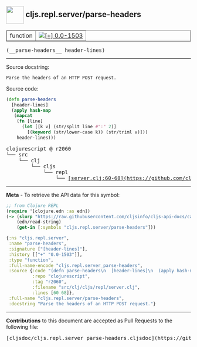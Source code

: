 ## <img width="48px" valign="middle" src="http://i.imgur.com/Hi20huC.png"> cljs.repl.server/parse-headers

 <table border="1">
<tr>

<td>function</td>
<td><a href="https://github.com/cljsinfo/cljs-api-docs/tree/0.0-1503"><img valign="middle" alt="[+] 0.0-1503" src="https://img.shields.io/badge/+-0.0--1503-lightgrey.svg"></a> </td>
</tr>
</table>

 <samp>
(__parse-headers__ header-lines)<br>
</samp>

---




Source docstring:

```
Parse the headers of an HTTP POST request.
```

Source code:

```clj
(defn parse-headers
  [header-lines]
  (apply hash-map
   (mapcat
    (fn [line]
      (let [[k v] (str/split line #":" 2)]
        [(keyword (str/lower-case k)) (str/triml v)]))
    header-lines)))
```

 <pre>
clojurescript @ r2060
└── src
    └── clj
        └── cljs
            └── repl
                └── <ins>[server.clj:60-68](https://github.com/clojure/clojurescript/blob/r2060/src/clj/cljs/repl/server.clj#L60-L68)</ins>
</pre>


---

__Meta__ - To retrieve the API data for this symbol:

```clj
;; from Clojure REPL
(require '[clojure.edn :as edn])
(-> (slurp "https://raw.githubusercontent.com/cljsinfo/cljs-api-docs/catalog/cljs-api.edn")
    (edn/read-string)
    (get-in [:symbols "cljs.repl.server/parse-headers"]))
```

```clj
{:ns "cljs.repl.server",
 :name "parse-headers",
 :signature ["[header-lines]"],
 :history [["+" "0.0-1503"]],
 :type "function",
 :full-name-encode "cljs.repl.server_parse-headers",
 :source {:code "(defn parse-headers\n  [header-lines]\n  (apply hash-map\n   (mapcat\n    (fn [line]\n      (let [[k v] (str/split line #\":\" 2)]\n        [(keyword (str/lower-case k)) (str/triml v)]))\n    header-lines)))",
          :repo "clojurescript",
          :tag "r2060",
          :filename "src/clj/cljs/repl/server.clj",
          :lines [60 68]},
 :full-name "cljs.repl.server/parse-headers",
 :docstring "Parse the headers of an HTTP POST request."}

```

---

__Contributions__ to this document are accepted as Pull Requests to the following file:

 <pre>
[cljsdoc/cljs.repl.server_parse-headers.cljsdoc](https://github.com/cljsinfo/cljs-api-docs/blob/master/cljsdoc/cljs.repl.server_parse-headers.cljsdoc)
</pre>

